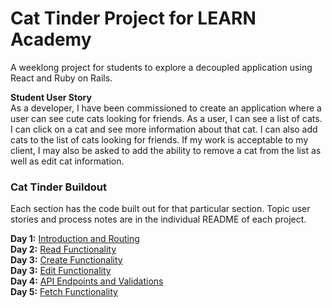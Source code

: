 # Cat Tinder Project for LEARN Academy

A weeklong project for students to explore a decoupled application using React and Ruby on Rails.

**Student User Story**  
As a developer, I have been commissioned to create an application where a user can see cute cats looking for friends. As a user, I can see a list of cats. I can click on a cat and see more information about that cat. I can also add cats to the list of cats looking for friends. If my work is acceptable to my client, I may also be asked to add the ability to remove a cat from the list as well as edit cat information.

### Cat Tinder Buildout
Each section has the code built out for that particular section. Topic user stories and process notes are in the individual README of each project.

**Day 1:** [ Introduction and Routing ](./cat-tinder-intro/README.md)  
**Day 2:** [ Read Functionality ](./cat-tinder-read/README.md)  
**Day 3:** [ Create Functionality ](./cat-tinder-create/README.md)  
**Day 3:** [ Edit Functionality ](./cat-tinder-edit/README.md)  
**Day 4:** [ API Endpoints and Validations ](./cat-tinder-read/README.md)  
**Day 5:** [ Fetch Functionality ](./cat-tinder-fetch/README.md)
